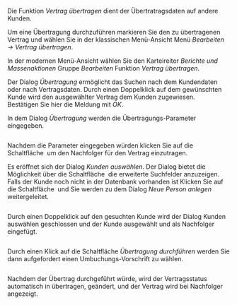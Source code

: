 <!DOCTYPE html>
<html>
<head>
<meta charset="utf-8">
<meta name="viewport" content="width=device-width, initial-scale=1.0">
<title>913_Vertrag_uebertragen.md</title>
<link rel="stylesheet" href="https://stackedit.io/res-min/themes/base.css" />
<script type="text/javascript" src="https://cdn.mathjax.org/mathjax/latest/MathJax.js?config=TeX-AMS_HTML"></script>
</head>
<body><div class="container"><p>Die Funktion <em>Vertrag übertragen</em> dient der Übertratragsdaten auf andere Kunden. </p>

<p>Um eine Übertragung durchzuführen markieren Sie den zu übertragenen Vertrag und wählen Sie in der klassischen Menü-Ansicht Menü <em>Bearbeiten →  Vertrag übertragen</em>. </p>

<p>In der modernen Menü-Ansicht wählen Sie den Karteireiter <em>Berichte und Massenaktionen</em> Gruppe <em>Bearbeiten</em> Funktion <em>Vertrag übertragen</em>. <br>
 <img src="http://xpecto.github.io/docs/img/img_1461156880109.png" alt="" title=""> </p>

<p>Der Dialog <em>Übertragung</em> ermöglicht das Suchen nach dem Kundendaten oder nach Vertragsdaten. Durch einen Doppelklick auf dem gewünschten Kunde wird den ausgewählter Vertrag dem Kunden zugewiesen.  <br>
Bestätigen Sie hier die Meldung mit <em>OK</em>.</p>

<p>In dem Dialog <em>Übertragung</em> werden die Übertragungs-Parameter eingegeben.</p>

<p><img src="http://xpecto.github.io/docs/img/img_1461689330179.png" alt="" title=""></p>

<p>Nachdem die Parameter eingegeben würden klicken Sie auf die Schaltfläche <img src="http://xpecto.github.io/docs/img/img_1461745086541.png" alt="" title=""> um den Nachfolger für den Vertrag einzutragen. </p>

<p>Es eröffnet sich der Dialog <em>Kunden auswählen</em>. Der Dialog  bietet die Möglichkeit über die Schaltfläche <img src="http://xpecto.github.io/docs/img/img_1461745563222.png" alt="" title=""> die erweiterte Suchfelder anzuzeigen.  <br>
Falls der Kunde noch nicht in der Datenbank vorhanden ist Klicken Sie auf die Schaltfläche <img src="http://xpecto.github.io/docs/img/img_1461745391144.png" alt="" title=""> und Sie werden zu dem Dialog <em>Neue Person anlegen</em> weitergeleitet.</p>

<p><img src="http://xpecto.github.io/docs/img/img_1461745295229.png" alt="" title=""></p>

<p>Durch einen Doppelklick auf den gesuchten Kunde wird der Dialog Kunden auswählen geschlossen und der Kunde ausgewählt und als Nachfolger eingefügt. </p>

<p><img src="http://xpecto.github.io/docs/img/img_1461746072363.png" alt="" title=""></p>

<p>Durch einen Klick auf die Schaltfläche <em>Übertragung durchführen</em> werden Sie dann aufgefordert einen Umbuchungs-Vorschrift zu wählen.</p>

<p><img src="http://xpecto.github.io/docs/img/img_1443173762535.png" alt="" title=""></p>

<p>Nachdem der Übertrag durchgeführt würde, wird der Vertragsstatus automatisch in übertragen, geändert, und der Vertrag wird bei Nachfolger angezeigt.</p>

<p><img src="http://xpecto.github.io/docs/img/img_1461746349219.png" alt="" title=""></p></div></body>
</html>